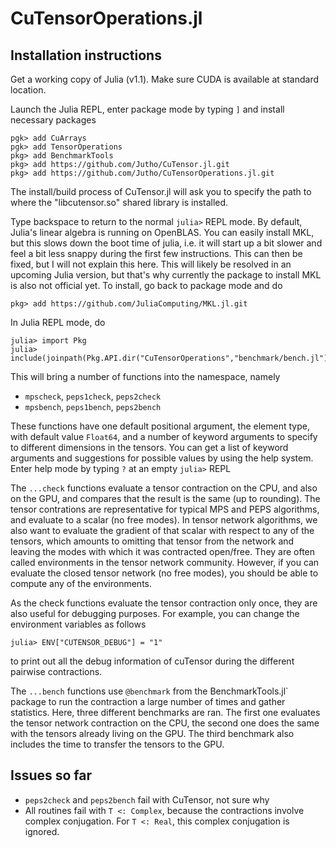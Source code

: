 # CuTensorOperations.jl

## Installation instructions

Get a working copy of Julia (v1.1). Make sure CUDA is available at standard location.

Launch the Julia REPL, enter package mode by typing `]` and install necessary packages
```
pgk> add CuArrays
pgk> add TensorOperations
pkg> add BenchmarkTools
pkg> add https://github.com/Jutho/CuTensor.jl.git
pkg> add https://github.com/Jutho/CuTensorOperations.jl.git
```
The install/build process of CuTensor.jl will ask you to specify the path to where the "libcutensor.so" shared library is installed.

Type backspace to return to the normal `julia>` REPL mode. By default, Julia's linear algebra is running on OpenBLAS. You can easily install MKL, but this slows down the boot time of julia, i.e. it will start up a bit slower and feel a bit less snappy during the first few instructions. This can then be fixed, but I will not explain this here. This will likely be resolved in an upcoming Julia version, but that's why currently the package to install MKL is also not official yet. To install, go back to package mode and do
```
pkg> add https://github.com/JuliaComputing/MKL.jl.git
```

In Julia REPL mode, do
```
julia> import Pkg
julia> include(joinpath(Pkg.API.dir("CuTensorOperations","benchmark/bench.jl")))
```

This will bring a number of functions into the namespace, namely
* `mpscheck`, `peps1check`, `peps2check`
* `mpsbench`, `peps1bench`, `peps2bench`

These functions have one default positional argument, the element type, with default value `Float64`, and a number of keyword arguments to specify to different dimensions in the tensors. You can get a list of keyword arguments and suggestions for possible values by using the help system. Enter help mode by typing `?` at an empty `julia>` REPL

The `...check` functions evaluate a tensor contraction on the CPU, and also on the GPU, and compares that the result is the same (up to rounding). The tensor contrations are representative for typical MPS and PEPS algorithms, and evaluate to a scalar (no free modes). In tensor network algorithms, we also want to evaluate the gradient of that scalar with respect to any of the tensors, which amounts to omitting that tensor from the network and leaving the modes with which it was contracted open/free. They are often called environments in the tensor network community. However, if you can evaluate the closed tensor network (no free modes), you should be able to compute any of the environments.

As the check functions evaluate the tensor contraction only once, they are also useful for debugging purposes. For example, you can change the environment variables as follows
```
julia> ENV["CUTENSOR_DEBUG"] = "1"
```
to print out all the debug information of cuTensor during the different pairwise contractions.

The `...bench` functions use `@benchmark` from the BenchmarkTools.jl` package to run the contraction a large number of times and gather statistics. Here, three different benchmarks are ran. The first one evaluates the tensor network contraction on the CPU, the second one does the same with the tensors already living on the GPU. The third benchmark also includes the time to transfer the tensors to the GPU.

## Issues so far

* `peps2check` and `peps2bench` fail with CuTensor, not sure why
* All routines fail with `T <: Complex`, because the contractions involve complex conjugation. For `T <: Real`, this complex conjugation is ignored.
